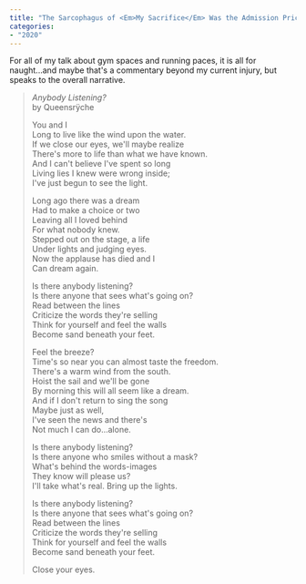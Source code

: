 ```yaml
---
title: "The Sarcophagus of <Em>My Sacrifice</Em> Was the Admission Price to Span the Crevasse."
categories:
- "2020"
---
```


For all of my talk about gym spaces and running paces, it is all for naught...and maybe that's a commentary beyond my current injury, but speaks to the overall narrative. 

> *Anybody Listening?*         
>  by Queensrÿche    
> 	    
> You and I    	
> Long to live like the wind upon the water.    
> If we close our eyes, we'll maybe realize    
> There's more to life than what we have known.    
> And I can't believe I've spent so long    
> Living lies I knew were wrong inside;    
> I've just begun to see the light.    
> 	    
> Long ago there was a dream    
> Had to make a choice or two    
> Leaving all I loved behind    
> For what nobody knew.    
> Stepped out on the stage, a life	    
> Under lights and judging eyes.    
> Now the applause has died and I	    
> Can dream again.	    
> 	    
> Is there anybody listening?	    
> Is there anyone that sees what's going on?	    
> Read between the lines	    
> Criticize the words they're selling	    
> Think for yourself and feel the walls	    
> Become sand beneath your feet.	    
> 	    
> Feel the breeze?	    
> Time's so near you can almost taste the freedom.	    
> There's a warm wind from the south.	    
> Hoist the sail and we'll be gone	    
> By morning this will all seem like a dream.	    
> And if I don't return to sing the song	    
> Maybe just as well,	    
> I've seen the news and there's    
> Not much I can do...alone.    
>     
> Is there anybody listening?    
> Is there anyone who smiles without a mask?    
> What's behind the words-images    
> They know will please us?    
> I'll take what's real. Bring up the lights.    
>     
> Is there anybody listening?    
> Is there anyone that sees what's going on?    
> Read between the lines    
> Criticize the words they're selling    
> Think for yourself and feel the walls    
> Become sand beneath your feet.    
>     
> Close your eyes.    